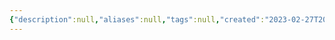 ```yaml
---
{"description":null,"aliases":null,"tags":null,"created":"2023-02-27T20:08:18","updated":"2023-07-15T21:33:03","title":"Untitled","dg-publish":true,"permalink":"/docs/Untitled/","dgPassFrontmatter":true}
---
```


